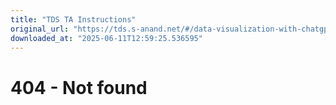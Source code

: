 ```yaml
---
title: "TDS TA Instructions"
original_url: "https://tds.s-anand.net/#/data-visualization-with-chatgpt"
downloaded_at: "2025-06-11T12:59:25.536595"
---
```


404 - Not found
===============